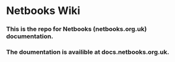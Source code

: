 # Netbooks Wiki
### This is the repo for Netbooks (netbooks.org.uk) documentation.
### The doumentation is availible at docs.netbooks.org.uk.